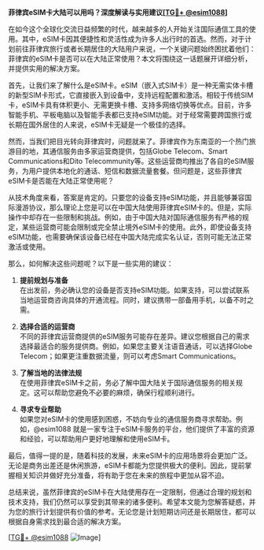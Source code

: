 **菲律宾eSIM卡大陆可以用吗？深度解读与实用建议[[TG💪+ @esim1088](https://t.me/s/esim1088)]**

在如今这个全球化交流日益频繁的时代，越来越多的人开始关注国际通信工具的使用。其中，eSIM卡因其便捷性和灵活性成为许多人出行时的首选。然而，对于计划前往菲律宾旅行或者长期居住的大陆用户来说，一个关键问题始终困扰着他们：菲律宾的eSIM卡是否可以在大陆正常使用？本文将围绕这一话题展开详细分析，并提供实用的解决方案。

首先，让我们来了解什么是eSIM卡。eSIM（嵌入式SIM卡）是一种无需实体卡槽的新型SIM卡形式，它直接嵌入到设备中，支持远程配置和激活。相较于传统SIM卡，eSIM卡具有体积更小、无需更换卡槽、支持多网络切换等优点。目前，许多智能手机、平板电脑以及智能手表都已支持eSIM功能。对于经常需要跨国旅行或长期在国外居住的人来说，eSIM卡无疑是一个极佳的选择。

然而，当我们把目光转向菲律宾时，问题就来了。菲律宾作为东南亚的一个热门旅游目的地，其通信服务由多家运营商提供，包括Globe Telecom、Smart Communications和Dito Telecommunity等。这些运营商均推出了各自的eSIM服务，为用户提供本地化的通话、短信和数据流量套餐。但问题是，这些菲律宾eSIM卡是否能在大陆正常使用呢？

从技术角度来看，答案是肯定的。只要您的设备支持eSIM功能，并且能够兼容国际漫游协议，那么理论上您是可以在中国大陆使用菲律宾eSIM卡的。但是，实际操作中却存在一些限制和挑战。例如，由于中国大陆对国际通信服务有严格的规定，某些运营商可能会限制或完全禁止境外eSIM卡的使用。此外，即使设备支持eSIM功能，也需要确保该设备已经在中国大陆完成实名认证，否则可能无法正常激活或使用。

那么，如何解决这些问题呢？以下是一些实用的建议：

1. **提前规划与准备**  
在出发前，务必确认您的设备是否支持eSIM功能。如果支持，可以尝试联系当地运营商咨询具体的开通流程。同时，建议携带一部备用手机，以备不时之需。

2. **选择合适的运营商**  
不同的菲律宾运营商提供的eSIM服务可能存在差异。建议您根据自己的需求选择最适合的服务提供商。例如，如果您主要关注语音通话，可以选择Globe Telecom；如果更注重数据流量，则可以考虑Smart Communications。

3. **了解当地的法律法规**  
在使用菲律宾eSIM卡之前，务必了解中国大陆关于国际通信服务的相关规定。这可以帮助您避免不必要的麻烦，确保行程顺利进行。

4. **寻求专业帮助**  
如果您对eSIM卡的使用感到困惑，不妨向专业的通信服务商寻求帮助。例如，@esim1088 就是一家专注于eSIM卡服务的平台，他们提供了丰富的资源和经验，可以帮助用户更好地理解和使用eSIM卡。

最后，值得一提的是，随着科技的发展，未来eSIM卡的应用场景将会更加广泛。无论是商务出差还是休闲旅游，eSIM卡都能为您提供极大的便利。因此，提前掌握相关知识并做好充分准备，将有助于您在未来的旅程中更加从容不迫。

总结来说，虽然菲律宾的eSIM卡在大陆使用存在一定限制，但通过合理的规划和技术支持，我们仍然可以享受到其带来的诸多便利。希望本文能为您解答疑惑，并为您的旅行计划提供有价值的参考。无论您是计划短期访问还是长期居住，都可以根据自身需求找到最合适的解决方案。

[[TG💪+ @esim1088](https://t.me/s/esim1088) ![Image](https://i.postimg.cc/4NQfJmqS/Snipaste-2025-05-13-00-14-12.png)]